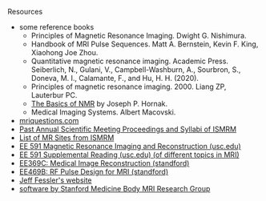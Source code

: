 Resources
- some reference books
    - Principles of Magnetic Resonance Imaging. Dwight G. Nishimura.
    - Handbook of MRI Pulse Sequences. Matt A. Bernstein, Kevin F. King, Xiaohong Joe Zhou.
    - Quantitative magnetic resonance imaging. Academic Press. Seiberlich, N., Gulani, V., Campbell-Washburn, A., Sourbron, S., Doneva, M. I., Calamante, F., and Hu, H. H. (2020).
    - Principles of magnetic resonance imaging. 2000. Liang ZP, Lauterbur PC. 
    - [The Basics of NMR](http://www.cis.rit.edu/htbooks/nmr/) by Joseph P. Hornak.
    - Medical Imaging Systems. Albert Macovski.
- [mriquestions.com](https://mriquestions.com/index.html#/)
- [Past Annual Scientific Meeting Proceedings and Syllabi of ISMRM](https://www.ismrm.org/members-only/past-annual-scientific-meeting-proceedings-and-syllabi/)
- [List of MR Sites from ISMRM](http://www.ismrm.org/resources/mr-sites)
- [EE 591 Magnetic Resonance Imaging and Reconstruction (usc.edu)](https://ece-classes.usc.edu/ee591/)
- [EE 591 Supplemental Reading (usc.edu) (of different topics in MRI)](https://ece-classes.usc.edu/ee591/library.html)
- [EE369C: Medical Image Reconstruction (standford) ](https://web.stanford.edu/class/ee369c/)
- [EE469B: RF Pulse Design for MRI (standford)](https://web.stanford.edu/class/ee469b/)
- [Jeff Fessler's website](https://web.eecs.umich.edu/~fessler/course/index.html)
- [software by Stanford Medicine Body MRI Research Group](https://med.stanford.edu/bmrgroup/software.html)
